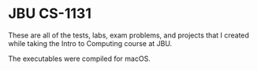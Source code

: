 # JBU CS-1131
These are all of the tests, labs, exam problems, and projects that I created while taking the Intro to Computing course at JBU.

The executables were compiled for macOS.
